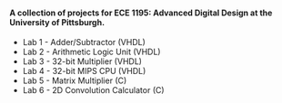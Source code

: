 #### A collection of projects for ECE 1195: Advanced Digital Design at the University of Pittsburgh.

- Lab 1 - Adder/Subtractor (VHDL) 
- Lab 2 - Arithmetic Logic Unit (VHDL) 
- Lab 3 - 32-bit Multiplier (VHDL) 
- Lab 4 - 32-bit MIPS CPU (VHDL) 
- Lab 5 - Matrix Multiplier (C) 
- Lab 6 - 2D Convolution Calculator (C)
